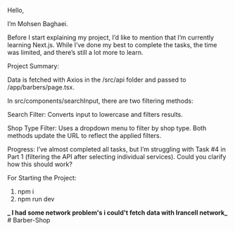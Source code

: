 Hello,

I’m Mohsen Baghaei.

Before I start explaining my project, I’d like to mention that I’m currently learning Next.js. While I’ve done my best to complete the tasks, the time was limited, and there’s still a lot more to learn.

Project Summary:

Data is fetched with Axios in the /src/api folder and passed to /app/barbers/page.tsx.

In src/components/searchInput, there are two filtering methods:

Search Filter: Converts input to lowercase and filters results.

Shop Type Filter: Uses a dropdown menu to filter by shop type.
Both methods update the URL to reflect the applied filters.

Progress:
I’ve almost completed all tasks, but I’m struggling with Task #4 in Part 1 (filtering the API after selecting individual services). Could you clarify how this should work?

For Starting the Project:

1. npm i
2. npm run dev

**_ I had some network problem's i could't fetch data with Irancell network_**
#   B a r b e r - S h o p  
 